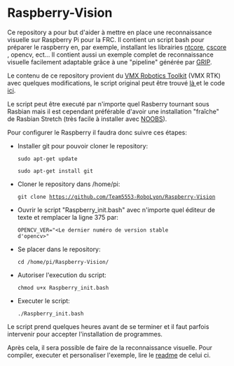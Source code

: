 # Raspberry-Vision
Ce repository a pour but d'aider à mettre en place une reconnaissance visuelle sur Raspberry Pi pour la FRC.
Il contient un script bash pour préparer le raspberry en, par exemple, installant les librairies
<a href="https://wpilib.screenstepslive.com/s/currentCS/m/75361/l/843361-what-is-networktables">ntcore</a>,
<a href="https://wpilib.screenstepslive.com/s/currentCS/m/vision/l/682778-read-and-process-video-cameraserver-class">cscore</a>
, opencv, ect... Il contient aussi un exemple complet de reconnaissance visuelle facilement adaptable grâce à une "pipeline" générée par <a href="https://wpilib.screenstepslive.com/s/4485/m/24194/l/463566-introduction-to-grip"> GRIP</a>.

Le contenu de ce repository provient du <a href="https://pdocs.kauailabs.com/vmx-rtk/">VMX Robotics Toolkit</a> (VMX RTK) avec quelques modifications, le script original peut être trouvé <a href="https://gist.github.com/kauailabs/53e7ff136e6e7d3f883f77576d70fbcd"> là </a> et le code <a href="https://github.com/kauailabs/vmx-rtk-examples"> ici</a>.


Le script peut être executé par n'importe quel Rasberry tournant sous Rasbian mais il est cependant préférable d'avoir une installation "fraîche" de Rasbian Stretch (très facile à installer avec <a href="https://www.raspberrypi.org/documentation/installation/noobs.md"> NOOBS</a>).


Pour configurer le Raspberry il faudra donc suivre ces étapes:


- Installer git pour pouvoir cloner le repository:

    <code>sudo apt-get update</code>

    <code>sudo apt-get install git</code>


- Cloner le repository dans /home/pi:

    <code>git clone https://github.com/Team5553-RoboLyon/Raspberry-Vision</code>
    
    
- Ouvrir le script "Raspberry_init.bash" avec n'importe quel éditeur de texte et remplacer la ligne 375 par:

    <code>OPENCV_VER="<Le dernier numéro de version stable d'opencv>"</code>
    
    
- Se placer dans le repository:

    <code>cd /home/pi/Raspberry-Vision/</code>
    
    
- Autoriser l'execution du script:

    <code>chmod u+x Raspberry_init.bash</code>
    
    
- Executer le script:

    <code>./Raspberry_init.bash</code>
    
Le script prend quelques heures avant de se terminer et il faut parfois intervenir pour accepter l'installation de programmes.

Après cela, il sera possible de faire de la reconnaissance visuelle. Pour compiler, executer et personaliser l'exemple, lire le <a href="Vision_example/README.md">readme</a> de celui ci.
